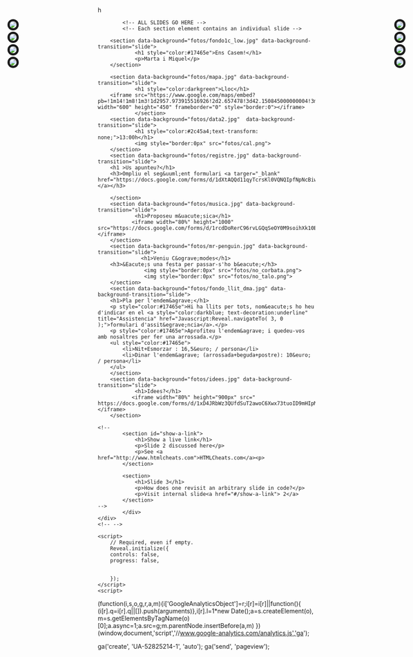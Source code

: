 h<!doctype html>
<html lang="en">    
<head>
    <meta charset="utf-8">
    <title>ALAN Cycling</title>
    <link rel="stylesheet" href="css/reveal.min.css">
    <link rel="stylesheet" href="css/theme/default.css" id="theme">
    <!--Add support for earlier versions of Internet Explorer -->
    <!--[if lt IE 9]>
    <script src="lib/js/html5shiv.js"></script>
    <![endif]-->
</head>
 
<body>
    <!-- Wrap the entire slide show in a div using the "reveal" class. -->
    <div class="reveal">
        <!-- Wrap all slides in a single "slides" class -->
        <div class="slides" data-transition="slide" height="1000">
 
            <!-- ALL SLIDES GO HERE -->
            <!-- Each section element contains an individual slide -->
 
	    <section data-background="fotos/fondo1c_low.jpg" data-background-transition="slide">
                <h1 style="color:#17465e">Ens Casem!</h1>
                <p>Marta i Miquel</p>        
	    </section>
	              
	    <section data-background="fotos/mapa.jpg" data-background-transition="slide">
                <h1 style="color:darkgreen">Lloc</h1>
		<iframe src="https://www.google.com/maps/embed?pb=!1m14!1m8!1m3!1d2957.973915516926!2d2.657478!3d42.150845000000004!3m2!1i1024!2i768!4f13.1!3m3!1m2!1s0x12bac65f5082e0f9%3A0xf5a32965a44473e2!2sEl+Collell!5e0!3m2!1sen!2ses!4v1407061461208" width="600" height="450" frameborder="0" style="border:0"></iframe>
                </section>
	    <section data-background="fotos/data2.jpg"  data-background-transition="slide">
                <h1 style="color:#2c45a4;text-transform: none;">13:00h</h1>
                <img style="border:0px" src="fotos/cal.png">      
	    </section>
	    <section data-background="fotos/registre.jpg" data-background-transition="slide">
		<h1 >Us apunteu?</h1>
		<h3>Ompliu el seg&uuml;ent formulari <a targer="_blank" href="https://docs.google.com/forms/d/1dXtAQQd11qyTcrsKl0VQNQIpfNpNcBiw5_MQWy270nU/viewform">aqu&iacute;</a></h3>
               
	    </section>
	    <section data-background="fotos/musica.jpg" data-background-transition="slide">
                <h1>Proposeu m&uacute;sica</h1>
               <iframe width="80%" height="1000" src="https://docs.google.com/forms/d/1rcdDoRerC96rvLGQqSeOY0M9soihXk10Bv7gvgYt58E/viewform"></iframe>        
	    </section>
	    <section data-background="fotos/mr-penguin.jpg" data-background-transition="slide">
                  <h1>Veniu C&ograve;modes</h1>
		<h3>&Eacute;s una festa per passar-s'ho b&eacute;</h3>
                   <img style="border:0px" src="fotos/no_corbata.png">    
                   <img style="border:0px" src="fotos/no_talo.png">    
	    </section>
	    <section data-background="fotos/fondo_llit_dma.jpg" data-background-transition="slide">
		<h1>Pla per l'endem&agrave;</h1>
		<p style="color:#17465e">Hi ha llits per tots, nom&eacute;s ho heu d'indicar en el <a style="color:darkblue; text-decoration:underline" title="Assistencia" href="Javascript:Reveal.navigateTo( 3, 0 );">formulari d'assit&egrave;ncia</a>.</p>
		<p style="color:#17465e">Aprofiteu l'endem&agrave; i quedeu-vos amb nosaltres per fer una arrossada.</p>
		<ul style="color:#17465e">
			<li>Nit+Esmorzar : 16,5&euro; / persona</li>
			<li>Dinar l'endem&agrave; (arrossada+beguda+postre): 10&euro; / persona</li>
		</ul>
	    </section>
	    <section data-background="fotos/idees.jpg" data-background-transition="slide">
                <h1>Idees?</h1>
               <iframe width="80%" height="900px" src=" https://docs.google.com/forms/d/1xD4JRbWz3QUfdSuT2awoC6Xwx73tuoID9mHIpMFSA3s/viewform"></iframe>        
	    </section>
	  
	<!--
            <section id="show-a-link">
                <h1>Show a live link</h1>
                <p>Slide 2 discussed here</p>
                <p>See <a href="http://www.htmlcheats.com">HTMLCheats.com</a><p>
            </section>
 
            <section>
                <h1>Slide 3</h1>
                <p>How does one revisit an arbitrary slide in code?</p>
                <p>Visit internal slide<a href="#/show-a-link"> 2</a>
            </section>
	-->
            </div>
    </div>
    <!-- -->
<aside style="position:fixed;top:2%;left:2%;display:inline; width:20%">
		<ul style="list-style-type: none;padding:0px;"">
			<li>
				<a style="font-size: 250%;text-decoration: none;" title="Casa" href="Javascript:Reveal.navigateTo( 0, 0 );">
					<img style="max-width: 100%;height: auto; width: auto;border-radius: 91px; border:5px solid" src="fotos/home_menu.png"></img>
				</a>
			</li>
			<li>
				<a style="font-size: 250%;text-decoration: none;" title="Lloc" href="Javascript:Reveal.navigateTo( 1, 0 );">
					<img style="max-width: 100%;height: auto; width: auto;border-radius: 91px; border:5px solid" src="fotos/mapa_menu.jpg"></img>
				</a>
			</li>
			<li>
				<a style="font-size: 250%;text-decoration: none;" title="Data" href="Javascript:Reveal.navigateTo( 2, 0 );">
					<img style="max-width: 100%;height: auto; width: auto;border-radius: 91px; border:5px solid" src="fotos/cal_menu.jpg"></img>
				</a>
			</li>
			<li>
				<a style="font-size: 250%;text-decoration: none;" title="Assistencia" href="Javascript:Reveal.navigateTo( 3, 0 );">
					<img style="max-width: 100%;height: auto; width: auto;border-radius: 91px; border:5px solid" src="fotos/ass_menu.jpg"></img>
				</a>
			</li>
		</ul>
</aside>
<aside style="position:fixed;top:2%;right:2%; align:right;width:20%">
		<ul style="list-style-type: none;padding:0px;text-align: right;">
			<li>
				<a style="font-size: 250%;text-decoration: none;" title="Proposeu" href="Javascript:Reveal.navigateTo( 4, 0 );">
					<img style="max-width: 100%;height: auto; width: auto;border-radius: 91px; border:5px solid" src="fotos/musica_menu.jpg"></img>
				</a>
			</li>
			<li>
				<a style="font-size: 250%;text-decoration: none;" title="Vestimenta" href="Javascript:Reveal.navigateTo( 5, 0 );">
					<img style="max-width: 100%;height: auto; width: auto;border-radius: 91px; border:5px solid" src="fotos/no_corbata_menu.png"></img>
				</a>
			</li>
			<li>
				<a style="font-size: 250%;text-decoration: none;" title="Allotjament" href="Javascript:Reveal.navigateTo( 6, 0 );">
					<img style="max-width: 100%;height: auto; width: auto;border-radius: 91px; border:5px solid" src="fotos/llit_menu.png"></img>
				</a>
			</li>
			<li>
				<a style="font-size: 250%;text-decoration: none;" title="Allotjament" href="Javascript:Reveal.navigateTo( 7, 0 );">
					<img style="max-width: 100%;height: auto; width: auto;border-radius: 91px; border:5px solid" src="fotos/idees_menu.jpg"></img>
				</a>
			</li>
		</ul>
</aside>
<!-- -->
    <script src="lib/js/head.min.js"></script>
    <script src="js/reveal.min.js"></script>
 
    <script>
        // Required, even if empty.
        Reveal.initialize({
		controls: false, 
		progress: false,
		

        });
    </script>
    <script>
  (function(i,s,o,g,r,a,m){i['GoogleAnalyticsObject']=r;i[r]=i[r]||function(){
  (i[r].q=i[r].q||[]).push(arguments)},i[r].l=1*new Date();a=s.createElement(o),
  m=s.getElementsByTagName(o)[0];a.async=1;a.src=g;m.parentNode.insertBefore(a,m)
  })(window,document,'script','//www.google-analytics.com/analytics.js','ga');

  ga('create', 'UA-52825214-1', 'auto');
  ga('send', 'pageview');

</script>
</body>
</html>
